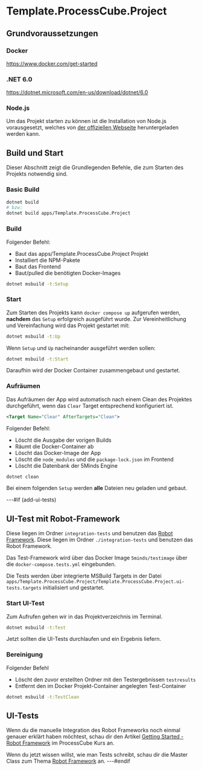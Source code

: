 # Template.ProcessCube.Project

## Grundvoraussetzungen

### Docker

<https://www.docker.com/get-started>

### .NET 6.0

<https://dotnet.microsoft.com/en-us/download/dotnet/6.0>

### Node.js

Um das Projekt starten zu können ist die Installation von Node.js vorausgesetzt, welches von [der offiziellen Webseite](https://nodejs.org/en/download/)
heruntergeladen werden kann.

## Build und Start

Dieser Abschnitt zeigt die Grundlegenden Befehle, die zum Starten des Projekts notwendig sind.

### Basic Build

```zsh
dotnet build
# bzw:
dotnet build apps/Template.ProcessCube.Project
```

### Build

Folgender Befehl:

- Baut das apps/Template.ProcessCube.Project Projekt
- Installiert die NPM-Pakete
- Baut das Frontend
- Baut/pulled die benötigten Docker-Images

```zsh
dotnet msbuild -t:Setup
```

### Start

Zum Starten des Projekts kann `docker compose up` aufgerufen werden, **nachdem** das `Setup` erfolgreich ausgeführt wurde.
Zur Vereinheitlichung und Vereinfachung wird das Projekt gestartet mit:

```zsh
dotnet msbuild -t:Up
```

Wenn `Setup` und `Up` nacheinander ausgeführt werden sollen:

```zsh
dotnet msbuild -t:Start
```

Daraufhin wird der Docker Container zusammengebaut und gestartet.

### Aufräumen

Das Aufräumen der App wird automatisch nach einem Clean des Projektes durchgeführt, wenn das `Clear` Target entsprechend konfiguriert ist.

```xml
<Target Name="Clear" AfterTargets="Clean">
```

Folgender Befehl:

- Löscht die Ausgabe der vorigen Builds
- Räumt die Docker-Container ab
- Löscht das Docker-Image der App
- Löscht die `node_modules` und die `package-lock.json` im Frontend
- Löscht die Datenbank der 5Minds Engine

```zsh
dotnet clean
```

Bei einem folgenden `Setup` werden **alle** Dateien neu geladen und gebaut.

---#if (add-ui-tests)

## UI-Test mit Robot-Framework

Diese liegen im Ordner `integration-tests` und benutzen das [Robot Framework](https://robotframework.org/).
Diese liegen im Ordner `./integration-tests` und benutzen das Robot Framework.

Das Test-Framework wird über das Docker Image `5minds/testimage` über die `docker-compose.tests.yml` eingebunden.

Die Tests werden über integrierte MSBuild Targets in der Datei
`apps/Template.ProcessCube.Project/Template.ProcessCube.Project.ui-tests.targets`
initialisiert und gestartet.

### Start UI-Test

Zum Aufrufen gehen wir in das Projektverzeichnis im Terminal.

```zsh
dotnet msbuild -t:Test
```

Jetzt sollten die UI-Tests durchlaufen und ein Ergebnis liefern.

### Bereinigung

Folgender Befehl

- Löscht den zuvor erstellten Ordner mit den Testergebnissen `testresults`
- Entfernt den im Docker Projekt-Container angelegten Test-Container

```zsh
dotnet msbuild -t:TestClean
```

## UI-Tests

Wenn du die manuelle Integration des Robot Frameworks noch einmal genauer erklärt haben möchtest,
schau dir den Artikel [Getting Started - Robot Framework](https://processcube-kurs.dev.5minds.cloud/docs/advanced/09_getting_started_robot_framework) im ProcessCube Kurs an.

Wenn du jetzt wissen willst, wie man Tests schreibt, schau dir die Master Class zum Thema [Robot Framework](https://processcube-kurs.dev.5minds.cloud/docs/masterClass/robot_framework) an.
---#endif
